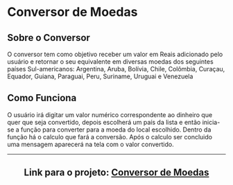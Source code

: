 # Conversor de Moedas
## Sobre o Conversor
O conversor tem como objetivo receber um valor em Reais adicionado pelo usuário e retornar o seu equivalente em diversas moedas dos seguintes países Sul-americanos: Argentina, Aruba, Bolívia, Chile, Colômbia, Curaçau, Equador, Guiana, Paraguai, Peru, Suriname, Uruguai e Venezuela 

## Como Funciona
O usuário irá digitar um valor numérico correspondente ao dinheiro que quer que seja convertido, depois escolherá um país da lista e então inicia-se a função para converter para a moeda do local escolhido. Dentro da função há o calculo que fará a conversão. Após o calculo ser concluido uma mensagem aparecerá na tela com o valor convertido.

<hr>
<h2 align="center">Link para o projeto: <a href="https://lucasbf7.github.io/Conversor-de-Moedas/">Conversor de Moedas</a></h2>
